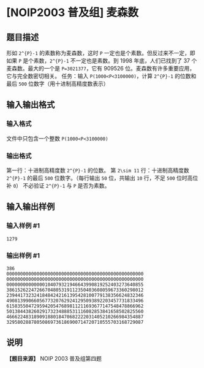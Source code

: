 

# [NOIP2003 普及组] 麦森数

## 题目描述

形如 `2^{P}-1` 的素数称为麦森数，这时 `P` 一定也是个素数。但反过来不一定，即如果 `P` 是个素数，`2^{P}-1` 不一定也是素数。到
1998 年底，人们已找到了 37 个麦森数。最大的一个是 `P=3021377`，它有 909526 位。麦森数有许多重要应用，它与完全数密切相关。
任务：输入 `P(1000<P<3100000)`，计算 `2^{P}-1` 的位数和最后 `500` 位数字（用十进制高精度数表示）

## 输入输出格式

### 输入格式

  

文件中只包含一个整数 `P(1000<P<3100000)`

### 输出格式

  

第一行：十进制高精度数 `2^{P}-1` 的位数。 第 `2\sim 11` 行：十进制高精度数 `2^{P}-1` 的最后 `500`
位数字。（每行输出 `50` 位，共输出 `10` 行，不足 `500` 位时高位补 `0`） 不必验证 `2^{P}-1` 与 `P` 是否为素数。

## 输入输出样例

### 输入样例 #1

    
    
    1279
    

### 输出样例 #1

    
    
    386
    00000000000000000000000000000000000000000000000000
    00000000000000000000000000000000000000000000000000
    00000000000000104079321946643990819252403273640855
    38615262247266704805319112350403608059673360298012
    23944173232418484242161395428100779138356624832346
    49081399066056773207629241295093892203457731833496
    61583550472959420547689811211693677147548478866962
    50138443826029173234888531116082853841658502825560
    46662248318909188018470682222031405210266984354887
    32958028878050869736186900714720710555703168729087
    

## 说明

**【题目来源】** NOIP 2003 普及组第四题


